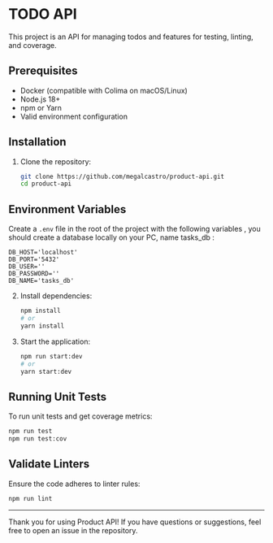 # TODO API

This project is an API for managing todos  and features for testing, linting, and coverage.

## Prerequisites

- Docker (compatible with Colima on macOS/Linux)
- Node.js 18+
- npm or Yarn
- Valid environment configuration

## Installation

1. Clone the repository:

   ```bash
   git clone https://github.com/megalcastro/product-api.git
   cd product-api
   ```

## Environment Variables

Create a `.env` file in the root of the project with the following variables , you should create a database locally on your PC, name tasks_db :

```env
DB_HOST='localhost'
DB_PORT='5432'
DB_USER=''
DB_PASSWORD=''
DB_NAME='tasks_db'
```

2. Install dependencies:

   ```bash
   npm install
   # or
   yarn install
   ```


2. Start the application:

   ```bash
   npm run start:dev
   # or
   yarn start:dev
   ```

## Running Unit Tests

To run unit tests and get coverage metrics:

```bash
npm run test
npm run test:cov
```

## Validate Linters

Ensure the code adheres to linter rules:

```bash
npm run lint
```
---

Thank you for using Product API! If you have questions or suggestions, feel free to open an issue in the repository.

